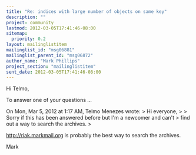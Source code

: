 ```yaml
---
title: "Re: indices with large number of objects on same key"
description: ""
project: community
lastmod: 2012-03-05T17:41:46-08:00
sitemap:
  priority: 0.2
layout: mailinglistitem
mailinglist_id: "msg06881"
mailinglist_parent_id: "msg06872"
author_name: "Mark Phillips"
project_section: "mailinglistitem"
sent_date: 2012-03-05T17:41:46-08:00
---
```



Hi Telmo,

To answer one of your questions ...

On Mon, Mar 5, 2012 at 1:17 AM, Telmo Menezes  wrote:
&gt; Hi everyone,
&gt;
&gt; Sorry if this has been answered before but I'm a newcomer and can't
&gt; find out a way to search the archives.
&gt;

http://riak.markmail.org is probably the best way to search the archives.

Mark

